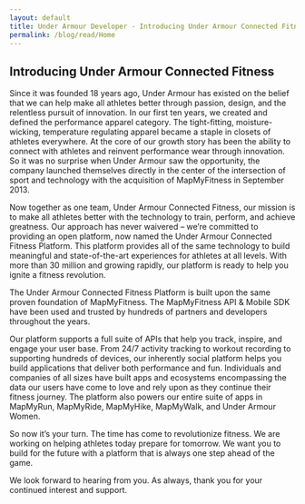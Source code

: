 ```yaml
---
layout: default
title: Under Armour Developer - Introducing Under Armour Connected Fitness
permalink: /blog/read/Home
---
```


## Introducing Under Armour Connected Fitness

Since it was founded 18 years ago, Under Armour has existed on the belief that we can help make all athletes better through passion, design, and the relentless pursuit of innovation. In our first ten years, we created and defined the performance apparel category. The tight-fitting, moisture-wicking, temperature regulating apparel became a staple in closets of athletes everywhere. At the core of our growth story has been the ability to connect with athletes and reinvent performance wear through innovation. So it was no surprise when Under Armour saw the opportunity, the company launched themselves directly in the center of the intersection of sport and technology with the acquisition of MapMyFitness in September 2013.

Now together as one team, Under Armour Connected Fitness, our mission is to make all athletes better with the technology to train, perform, and achieve greatness. Our approach has never waivered – we’re committed to providing an open platform, now named the Under Armour Connected Fitness Platform. This platform provides all of the same technology to build meaningful and state-of-the-art experiences for athletes at all levels. With more than 30 million and growing rapidly, our platform is ready to help you ignite a fitness revolution.

The Under Armour Connected Fitness Platform is built upon the same proven foundation of MapMyFitness. The MapMyFitness API & Mobile SDK have been used and trusted by hundreds of partners and developers throughout the years.

Our platform supports a full suite of APIs that help you track, inspire, and engage your user base. From 24/7 activity tracking to workout recording to supporting hundreds of devices, our inherently social platform helps you build applications that deliver both performance and fun. Individuals and companies of all sizes have built apps and ecosystems encompassing the data our users have come to love and rely upon as they continue their fitness journey. The platform also powers our entire suite of apps in MapMyRun, MapMyRide, MapMyHike, MapMyWalk, and Under Armour Women.

So now it’s your turn. The time has come to revolutionize fitness. We are working on helping athletes today prepare for tomorrow. We want you to build for the future with a platform that is always one step ahead of the game.

We look forward to hearing from you. As always, thank you for your continued interest and support.
